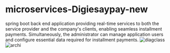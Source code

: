 # microservices-Digiesaypay-new
spring boot back end application providing real-time services to both the service provider and the company's clients, enabling seamless installment payments. 
Simultaneously, the administrator can manage application users and configure essential data required for installment payments.
![diagclass](https://github.com/112-mariem-mansour/microservices-Digiesaypay-new/assets/58420811/111f3b3a-570e-49d8-88e2-b14ef2bd8768)
![archi](https://github.com/112-mariem-mansour/microservices-Digiesaypay-new/assets/58420811/3528241d-d96c-4a74-949b-b56a27120581)
